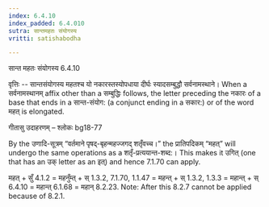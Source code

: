 ```yaml
---
index: 6.4.10
index_padded: 6.4.010
sutra: सान्तमहतः संयोगस्य
vritti: satishabodha

---
```

 सान्त महतः संयोगस्य 6.4.10 


वृत्तिः -- सान्तसंयोगस्य महतश्च यो नकारस्तस्योपधाया दीर्घः स्यादसम्बुद्धौ सर्वनामस्थाने। When a सर्वनामस्थानम् affix other than a सम्बुद्धिः follows, the letter preceding the नकारः of a base that ends in a सान्त-संयोग: (a conjunct ending in a सकार:) or of the word महत् is elongated. 


गीतासु उदाहरणम् – श्लोकः bg18-77 


By the उणादि-सूत्रम् “वर्तमाने पृषद्-बृहन्महज्जगद् शतृँवच्च।” the प्रातिपदिकम् “महत्” will undergo the same operations as a शतृँ-प्रत्ययान्त-शब्द:। This makes it उगित् (one that has an उक् letter as an इत्) and hence 7.1.70 can apply. 


महत् + सुँ 4.1.2 = महनुँम्त् + स् 1.3.2, 7.1.70, 1.1.47 = महन्त् + स् 1.3.2, 1.3.3 = महान्त् + स् 6.4.10 = महान्त् 6.1.68 = महान् 8.2.23. Note: After this 8.2.7 cannot be applied because of 8.2.1. 